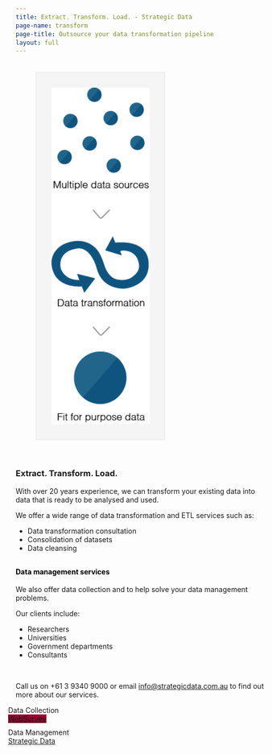 ```yaml
---
title: Extract. Transform. Load. - Strategic Data
page-name: transform
page-title: Outsource your data transformation pipeline
layout: full
---
```



<img src="/img/Diagram_SD_website_vertical.png" class="img-responsive pull-right"
width="195" alt="Diagram Strategic Data" style="margin:20px 70px 30px 40px; padding:30px; border:0.5px solid #E5E5E5; background-color:#F5F5F5;">

### Extract. Transform. Load.

With over 20 years experience, we can transform your existing data into data that is ready to be analysed and used.
<br>

We offer a wide range of data transformation and ETL services such as:
* Data transformation consultation
* Consolidation of datasets
* Data cleansing

<h4 style="margin-top:30px; color:#000000;"> Data management services </h4>

We also offer data collection and to help solve your data management problems.

Our clients include:
* Researchers
* Universities
* Government departments
* Consultants

<br>

Call us on +61 3 9340 9000 or email <a href="mailto:info@strategicdata.com.au">info@strategicdata.com.au</a> to find out more about our services.

<div class="feature col-sm-12 col-md-3" style="margin-top:10px; margin-left:-15px;">
Data Collection <br>
<a href="http://www.websurvey.com.au/" class="btn btn-md btn-primary" style="margin-top:5px; background-color:#98002e;">WebSurvey</a>
</div>

<div class="feature col-sm-12 col-md-3" style="margin-top:10px; margin-left:-15px;">
Data Management
<br>
<a href="https://strategicdata.com.au/" class="btn btn-md btn-primary" style="margin-top:5px;">Strategic Data</a>
</div>
